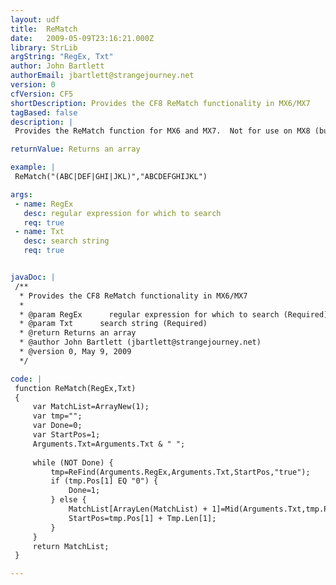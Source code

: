 ```yaml
---
layout: udf
title:  ReMatch
date:   2009-05-09T23:16:21.000Z
library: StrLib
argString: "RegEx, Txt"
author: John Bartlett
authorEmail: jbartlett@strangejourney.net
version: 0
cfVersion: CF5
shortDescription: Provides the CF8 ReMatch functionality in MX6/MX7
tagBased: false
description: |
 Provides the ReMatch function for MX6 and MX7.  Not for use on MX8 (built in function).

returnValue: Returns an array

example: |
 ReMatch("(ABC|DEF|GHI|JKL)","ABCDEFGHIJKL")

args:
 - name: RegEx
   desc: regular expression for which to search
   req: true
 - name: Txt
   desc: search string
   req: true


javaDoc: |
 /**
  * Provides the CF8 ReMatch functionality in MX6/MX7
  * 
  * @param RegEx      regular expression for which to search (Required)
  * @param Txt      search string (Required)
  * @return Returns an array 
  * @author John Bartlett (jbartlett@strangejourney.net) 
  * @version 0, May 9, 2009 
  */

code: |
 function ReMatch(RegEx,Txt)
 {
     var MatchList=ArrayNew(1);
     var tmp="";
     var Done=0;
     var StartPos=1;
     Arguments.Txt=Arguments.Txt & " ";
 
     while (NOT Done) {
         tmp=ReFind(Arguments.RegEx,Arguments.Txt,StartPos,"true");
         if (tmp.Pos[1] EQ "0") {
             Done=1;
         } else {
             MatchList[ArrayLen(MatchList) + 1]=Mid(Arguments.Txt,tmp.Pos[1],tmp.Len[1]);
             StartPos=tmp.Pos[1] + Tmp.Len[1];
         }
     }
     return MatchList;
 }

---
```


